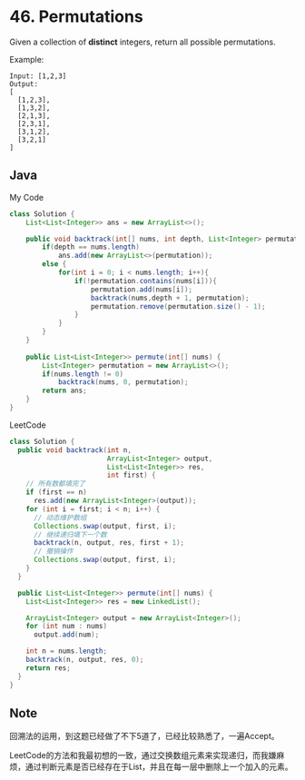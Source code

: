 # 46. Permutations

Given a collection of **distinct** integers, return all possible permutations.

Example:

```
Input: [1,2,3]
Output:
[
  [1,2,3],
  [1,3,2],
  [2,1,3],
  [2,3,1],
  [3,1,2],
  [3,2,1]
]
```

## Java

My Code
``` java
class Solution {
    List<List<Integer>> ans = new ArrayList<>();

    public void backtrack(int[] nums, int depth, List<Integer> permutation){
        if(depth == nums.length)
            ans.add(new ArrayList<>(permutation));
        else {
            for(int i = 0; i < nums.length; i++){
                if(!permutation.contains(nums[i])){
                    permutation.add(nums[i]);
                    backtrack(nums,depth + 1, permutation);
                    permutation.remove(permutation.size() - 1);
                }
            }
        }
    }
    
    public List<List<Integer>> permute(int[] nums) {
        List<Integer> permutation = new ArrayList<>();
        if(nums.length != 0)
            backtrack(nums, 0, permutation);
        return ans;
    }
}
```

LeetCode
```java
class Solution {
  public void backtrack(int n,
                        ArrayList<Integer> output,
                        List<List<Integer>> res,
                        int first) {
    // 所有数都填完了
    if (first == n)
      res.add(new ArrayList<Integer>(output));
    for (int i = first; i < n; i++) {
      // 动态维护数组
      Collections.swap(output, first, i);
      // 继续递归填下一个数
      backtrack(n, output, res, first + 1);
      // 撤销操作
      Collections.swap(output, first, i);
    }
  }

  public List<List<Integer>> permute(int[] nums) {
    List<List<Integer>> res = new LinkedList();

    ArrayList<Integer> output = new ArrayList<Integer>();
    for (int num : nums)
      output.add(num);

    int n = nums.length;
    backtrack(n, output, res, 0);
    return res;
  }
}
```
## Note

回溯法的运用，到这题已经做了不下5道了，已经比较熟悉了，一遍Accept。

LeetCode的方法和我最初想的一致，通过交换数组元素来实现递归，而我嫌麻烦，通过判断元素是否已经存在于List，并且在每一层中删除上一个加入的元素。
